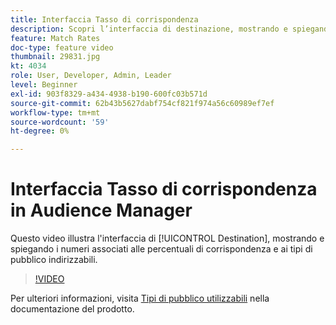 ```yaml
---
title: Interfaccia Tasso di corrispondenza
description: Scopri l’interfaccia di destinazione, mostrando e spiegando i numeri associati alle percentuali di corrispondenza e ai tipi di pubblico indirizzabili.
feature: Match Rates
doc-type: feature video
thumbnail: 29831.jpg
kt: 4034
role: User, Developer, Admin, Leader
level: Beginner
exl-id: 903f8329-a434-4938-b190-600fc03b571d
source-git-commit: 62b43b5627dabf754cf821f974a56c60989ef7ef
workflow-type: tm+mt
source-wordcount: '59'
ht-degree: 0%

---
```


# Interfaccia Tasso di corrispondenza in Audience Manager

Questo video illustra l&#39;interfaccia di [!UICONTROL Destination], mostrando e spiegando i numeri associati alle percentuali di corrispondenza e ai tipi di pubblico indirizzabili.

>[!VIDEO](https://video.tv.adobe.com/v/29831/?quality=12)

Per ulteriori informazioni, visita [Tipi di pubblico utilizzabili](https://experienceleague.adobe.com/docs/audience-manager/user-guide/features/addressable-audiences.html?lang=it) nella documentazione del prodotto.
